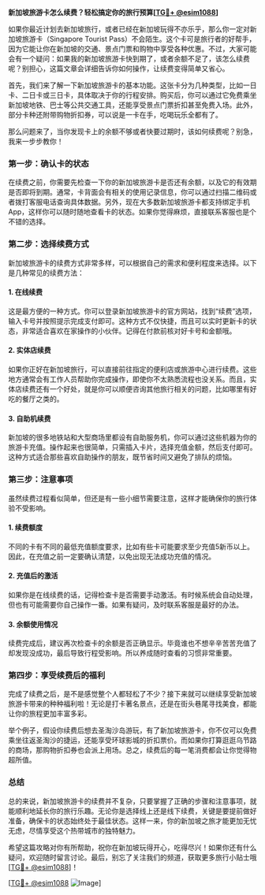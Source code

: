 **新加坡旅游卡怎么续费？轻松搞定你的旅行预算[[TG💪+ @esim1088](https://t.me/s/esim1088)]**

如果你最近计划去新加坡旅行，或者已经在新加坡玩得不亦乐乎，那么你一定对新加坡旅游卡（Singapore Tourist Pass）不会陌生。这个卡可是旅行者的好帮手，因为它能让你在新加坡的交通、景点门票和购物中享受各种优惠。不过，大家可能会有一个疑问：如果我的新加坡旅游卡快到期了，或者余额不足了，该怎么续费呢？别担心，这篇文章会详细告诉你如何操作，让续费变得简单又省心。

首先，我们来了解一下新加坡旅游卡的基本功能。这张卡分为几种类型，比如一日卡、二日卡或三日卡，具体取决于你的行程安排。购买后，你可以通过它免费乘坐新加坡地铁、巴士等公共交通工具，还能享受景点门票折扣甚至免费入场。此外，部分卡种还附带购物折扣券，可以说是一卡在手，吃喝玩乐全都有了。

那么问题来了，当你发现卡上的余额不够或者快要过期时，该如何续费呢？别急，我来一步步教你！

### **第一步：确认卡的状态**

在续费之前，你需要先检查一下你的新加坡旅游卡是否还有余额，以及它的有效期是否即将到期。通常，卡背面会有相关的使用记录信息，你可以通过扫描二维码或者拨打客服电话查询具体数据。另外，现在大多数新加坡旅游卡都支持绑定手机App，这样你可以随时随地查看卡的状态。如果你觉得麻烦，直接联系客服也是个不错的选择。

### **第二步：选择续费方式**

新加坡旅游卡的续费方式非常多样，可以根据自己的需求和便利程度来选择。以下是几种常见的续费方法：

#### **1. 在线续费**
这是最方便的一种方式。你可以登录新加坡旅游卡的官方网站，找到“续费”选项，输入卡号并按照提示完成支付即可。这种方式不仅快捷，而且可以实时更新卡的状态，非常适合喜欢在家操作的小伙伴。记得在付款前核对好卡号和金额哦。

#### **2. 实体店续费**
如果你正好在新加坡旅行，可以直接前往指定的便利店或旅游中心进行续费。这些地方通常会有工作人员帮助你完成操作，即使你不太熟悉流程也没关系。而且，实体店续费还有一个好处，就是你可以顺便咨询其他旅行相关的问题，比如哪里有好吃的餐厅之类的。

#### **3. 自助机续费**
新加坡的很多地铁站和大型商场里都设有自助服务机，你可以通过这些机器为你的旅游卡充值。操作起来也很简单，只需插入卡片，选择充值金额，然后支付即可。这种方式适合那些喜欢自助操作的朋友，既节省时间又避免了排队的烦恼。

### **第三步：注意事项**

虽然续费过程看似简单，但还是有一些小细节需要注意，这样才能确保你的旅行体验不受影响。

#### **1. 续费额度**
不同的卡有不同的最低充值额度要求，比如有些卡可能要求至少充值5新币以上。因此，在充值之前一定要确认清楚，以免出现无法成功充值的情况。

#### **2. 充值后的激活**
如果你是在线续费的话，记得检查卡是否需要手动激活。有时候系统会自动处理，但也有可能需要你自己操作一番。如果有疑问，及时联系客服是最好的办法。

#### **3. 余额使用情况**
续费完成后，建议再次检查卡的余额是否正确显示。毕竟谁也不想辛辛苦苦充值了却发现没成功，最后导致行程受影响。所以养成随时查看的习惯非常重要。

### **第四步：享受续费后的福利**

完成了续费之后，是不是感觉整个人都轻松了不少？接下来就可以继续享受新加坡旅游卡带来的种种福利啦！无论是打卡著名景点，还是在街头巷尾寻找美食，都能让你的旅程更加丰富多彩。

举个例子，假设你续费后想去圣淘沙岛游玩，有了新加坡旅游卡，你不仅可以免费乘坐往返圣淘沙的捷运，还能享受环球影城的折扣票价。而如果你打算逛逛乌节路的商场，那购物折扣券也会派上用场。总之，续费后的每一笔消费都会让你觉得物超所值。

### **总结**

总的来说，新加坡旅游卡的续费并不复杂，只要掌握了正确的步骤和注意事项，就能顺利地延长你的旅行乐趣。无论你是选择线上还是线下续费，关键是要提前做好准备，确保卡的状态始终处于最佳状态。这样一来，你的新加坡之旅才能更加无忧无虑，尽情享受这个热带城市的独特魅力。

希望这篇攻略对你有所帮助，祝你在新加坡玩得开心，吃得尽兴！如果你还有什么疑问，欢迎随时留言讨论。最后，别忘了关注我们的频道，获取更多旅行小贴士哦[[TG💪+ @esim1088](https://t.me/s/esim1088)]！

[[TG💪+ @esim1088](https://t.me/s/esim1088) ![Image](https://i.postimg.cc/4NQfJmqS/Snipaste-2025-05-13-00-14-12.png)]